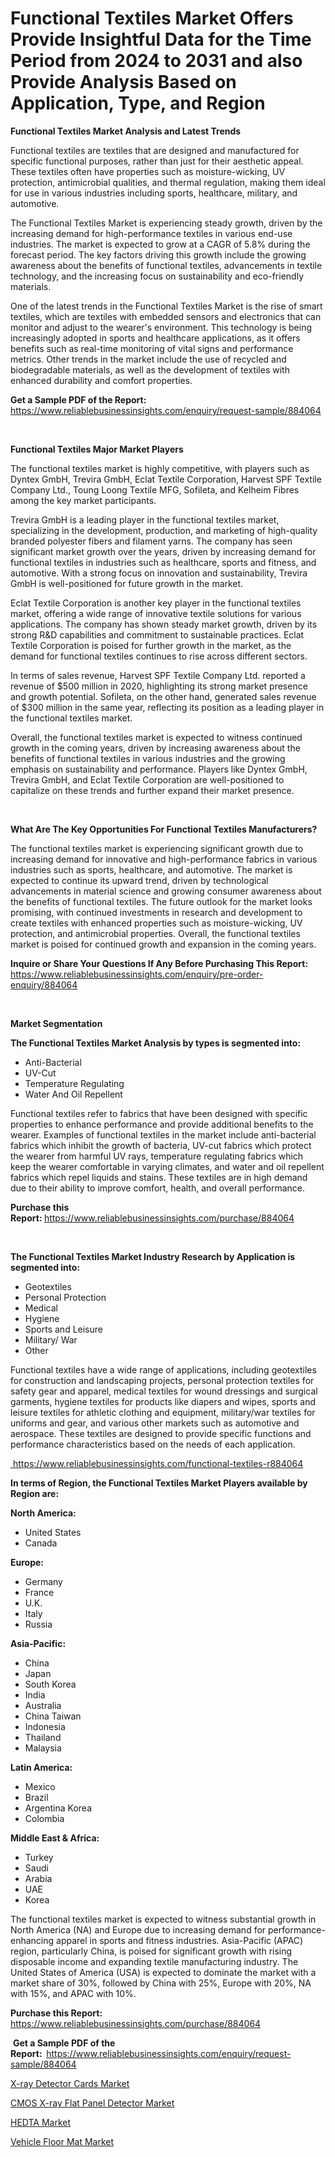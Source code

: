 <p><h1>Functional Textiles Market Offers Provide Insightful Data for the Time Period from 2024 to 2031 and also Provide Analysis Based on Application, Type, and Region</h1></p><p><strong>Functional Textiles Market Analysis and Latest Trends</strong></p>
<p><p>Functional textiles are textiles that are designed and manufactured for specific functional purposes, rather than just for their aesthetic appeal. These textiles often have properties such as moisture-wicking, UV protection, antimicrobial qualities, and thermal regulation, making them ideal for use in various industries including sports, healthcare, military, and automotive.</p><p>The Functional Textiles Market is experiencing steady growth, driven by the increasing demand for high-performance textiles in various end-use industries. The market is expected to grow at a CAGR of 5.8% during the forecast period. The key factors driving this growth include the growing awareness about the benefits of functional textiles, advancements in textile technology, and the increasing focus on sustainability and eco-friendly materials.</p><p>One of the latest trends in the Functional Textiles Market is the rise of smart textiles, which are textiles with embedded sensors and electronics that can monitor and adjust to the wearer's environment. This technology is being increasingly adopted in sports and healthcare applications, as it offers benefits such as real-time monitoring of vital signs and performance metrics. Other trends in the market include the use of recycled and biodegradable materials, as well as the development of textiles with enhanced durability and comfort properties.</p></p>
<p><strong>Get a Sample PDF of the Report:&nbsp;</strong> <a href="https://www.reliablebusinessinsights.com/enquiry/request-sample/884064">https://www.reliablebusinessinsights.com/enquiry/request-sample/884064</a></p>
<p>&nbsp;</p>
<p><strong>Functional Textiles Major Market Players</strong></p>
<p><p>The functional textiles market is highly competitive, with players such as Dyntex GmbH, Trevira GmbH, Eclat Textile Corporation, Harvest SPF Textile Company Ltd., Toung Loong Textile MFG, Sofileta, and Kelheim Fibres among the key market participants.</p><p>Trevira GmbH is a leading player in the functional textiles market, specializing in the development, production, and marketing of high-quality branded polyester fibers and filament yarns. The company has seen significant market growth over the years, driven by increasing demand for functional textiles in industries such as healthcare, sports and fitness, and automotive. With a strong focus on innovation and sustainability, Trevira GmbH is well-positioned for future growth in the market.</p><p>Eclat Textile Corporation is another key player in the functional textiles market, offering a wide range of innovative textile solutions for various applications. The company has shown steady market growth, driven by its strong R&D capabilities and commitment to sustainable practices. Eclat Textile Corporation is poised for further growth in the market, as the demand for functional textiles continues to rise across different sectors.</p><p>In terms of sales revenue, Harvest SPF Textile Company Ltd. reported a revenue of $500 million in 2020, highlighting its strong market presence and growth potential. Sofileta, on the other hand, generated sales revenue of $300 million in the same year, reflecting its position as a leading player in the functional textiles market.</p><p>Overall, the functional textiles market is expected to witness continued growth in the coming years, driven by increasing awareness about the benefits of functional textiles in various industries and the growing emphasis on sustainability and performance. Players like Dyntex GmbH, Trevira GmbH, and Eclat Textile Corporation are well-positioned to capitalize on these trends and further expand their market presence.</p></p>
<p>&nbsp;</p>
<p><strong>What Are The Key Opportunities For Functional Textiles Manufacturers?</strong></p>
<p><p>The functional textiles market is experiencing significant growth due to increasing demand for innovative and high-performance fabrics in various industries such as sports, healthcare, and automotive. The market is expected to continue its upward trend, driven by technological advancements in material science and growing consumer awareness about the benefits of functional textiles. The future outlook for the market looks promising, with continued investments in research and development to create textiles with enhanced properties such as moisture-wicking, UV protection, and antimicrobial properties. Overall, the functional textiles market is poised for continued growth and expansion in the coming years.</p></p>
<p><strong>Inquire or Share Your Questions If Any Before Purchasing This Report:</strong> <a href="https://www.reliablebusinessinsights.com/enquiry/pre-order-enquiry/884064">https://www.reliablebusinessinsights.com/enquiry/pre-order-enquiry/884064</a></p>
<p>&nbsp;</p>
<p><strong>Market Segmentation</strong></p>
<p><strong>The Functional Textiles Market Analysis by types is segmented into:</strong></p>
<p><ul><li>Anti-Bacterial</li><li>UV-Cut</li><li>Temperature Regulating</li><li>Water And Oil Repellent</li></ul></p>
<p><p>Functional textiles refer to fabrics that have been designed with specific properties to enhance performance and provide additional benefits to the wearer. Examples of functional textiles in the market include anti-bacterial fabrics which inhibit the growth of bacteria, UV-cut fabrics which protect the wearer from harmful UV rays, temperature regulating fabrics which keep the wearer comfortable in varying climates, and water and oil repellent fabrics which repel liquids and stains. These textiles are in high demand due to their ability to improve comfort, health, and overall performance.</p></p>
<p><strong>Purchase this Report:&nbsp;</strong><a href="https://www.reliablebusinessinsights.com/purchase/884064">https://www.reliablebusinessinsights.com/purchase/884064</a></p>
<p>&nbsp;</p>
<p><strong>The Functional Textiles Market Industry Research by Application is segmented into:</strong></p>
<p><ul><li>Geotextiles</li><li>Personal Protection</li><li>Medical</li><li>Hygiene</li><li>Sports and Leisure</li><li>Military/ War</li><li>Other</li></ul></p>
<p><p>Functional textiles have a wide range of applications, including geotextiles for construction and landscaping projects, personal protection textiles for safety gear and apparel, medical textiles for wound dressings and surgical garments, hygiene textiles for products like diapers and wipes, sports and leisure textiles for athletic clothing and equipment, military/war textiles for uniforms and gear, and various other markets such as automotive and aerospace. These textiles are designed to provide specific functions and performance characteristics based on the needs of each application.</p></p>
<p><a href="https://www.reliablebusinessinsights.com/functional-textiles-r884064">&nbsp;https://www.reliablebusinessinsights.com/functional-textiles-r884064</a></p>
<p><strong>In terms of Region, the Functional Textiles Market Players available by Region are:</strong></p>
<p>
    <p> <strong> North America: </strong>
        <ul>
            <li>United States</li>
            <li>Canada</li>
        </ul>
        </p> 
    <p> <strong> Europe: </strong>
        <ul>
            <li>Germany</li>
            <li>France</li>
            <li>U.K.</li>
            <li>Italy</li>
            <li>Russia</li>
        </ul>
        </p> 
    <p> <strong> Asia-Pacific: </strong>
        <ul>
            <li>China</li>
            <li>Japan</li>
            <li>South Korea</li>
            <li>India</li>
            <li>Australia</li>
            <li>China Taiwan</li>
            <li>Indonesia</li>
            <li>Thailand</li>
            <li>Malaysia</li>
        </ul>
        </p> 
    <p> <strong> Latin America: </strong>
        <ul>
            <li>Mexico</li>
            <li>Brazil</li>
            <li>Argentina Korea</li>
            <li>Colombia</li>
        </ul>
        </p> 
    <p> <strong> Middle East & Africa: </strong>
        <ul>
            <li>Turkey</li>
            <li>Saudi</li>
            <li>Arabia</li>
            <li>UAE</li>
            <li>Korea</li>
        </ul>
    </p>
    </p>
<p><p>The functional textiles market is expected to witness substantial growth in North America (NA) and Europe due to increasing demand for performance-enhancing apparel in sports and fitness industries. Asia-Pacific (APAC) region, particularly China, is poised for significant growth with rising disposable income and expanding textile manufacturing industry. The United States of America (USA) is expected to dominate the market with a market share of 30%, followed by China with 25%, Europe with 20%, NA with 15%, and APAC with 10%.</p></p>
<p><strong>Purchase this Report: </strong><a href="https://www.reliablebusinessinsights.com/purchase/884064">https://www.reliablebusinessinsights.com/purchase/884064</a></p>
<p>&nbsp;<strong>Get a Sample PDF of the Report:&nbsp;&nbsp;</strong><a href="https://www.reliablebusinessinsights.com/enquiry/request-sample/884064">https://www.reliablebusinessinsights.com/enquiry/request-sample/884064</a></p>
<p><strong></strong></p>
<p><p><a href="https://github.com/avakerr6577/Market-Research-Report-List-1/blob/main/x-ray-detector-cards-market.md">X-ray Detector Cards Market</a></p><p><a href="https://github.com/courtnhaw34343/Market-Research-Report-List-1/blob/main/cmos-x-ray-flat-panel-detector-market.md">CMOS X-ray Flat Panel Detector Market</a></p><p><a href="https://www.linkedin.com/pulse/insights-hedta-market-players-size-geographical-regions-forecast-ed9kf">HEDTA Market</a></p><p><a href="https://www.linkedin.com/pulse/vehicle-floor-mat-market-research-report-forecast-growth-prospects-x8n8f">Vehicle Floor Mat Market</a></p></p>